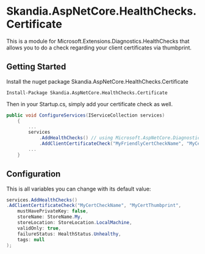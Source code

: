# Skandia.AspNetCore.HealthChecks.Certificate
This is a module for Microsoft.Extensions.Diagnostics.HealthChecks that allows you to do a check regarding your client certificates via thumbprint.

## Getting Started
Install the nuget package Skandia.AspNetCore.HealthChecks.Certificate
```
Install-Package Skandia.AspNetCore.HealthChecks.Certificate
```
Then in your Startup.cs, simply add your certificate check as well.
``` csharp
public void ConfigureServices(IServiceCollection services)
    {
        ...
        services
            .AddHealthChecks() // using Microsoft.AspNetCore.Diagnostics.HealthChecks
            .AddClientCertificateCheck("MyFriendlyCertCheckName", "MyCertThumbprint"); // using Skandia.Extensions.Diagnostics.HealthChecks.Certificate
        ...
    }
```


## Configuration
This is all variables you can change with its default value:
``` csharp
services.AddHealthChecks()
.AdClientCertificateCheck("MyCertCheckName", "MyCertThumbprint",
    mustHavePrivateKey: false,
    storeName: StoreName.My,
    storeLocation: StoreLocation.LocalMachine,
    validOnly: true,
    failureStatus: HealthStatus.Unhealthy,
    tags: null
);
```

